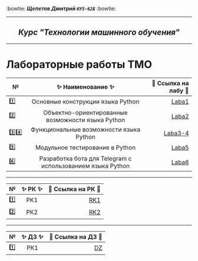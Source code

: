 :bowtie:
***Щепетов Дмитрий `ИУ5-62Б`*** 
:bowtie:
</p>

___

<h2 align="center"><i>Курс "Технологии машинного обучения"</i></h2>

___


#   **Лабораторные работы ТМО**


| №| :sparkles: Наименование :sparkles:   |:round_pushpin: Ссылка на лабу :round_pushpin:|
| ------------- |:------------------:| -----:|
| :one: | Основные конструкции языка Python   | [Laba1](https://github.com/sh-dimitrij/BCIT_3_term/tree/main/Laba1) |
| :two: | Объектно-ориентированные возможности языка Python  | [Laba2](https://github.com/sh-dimitrij/BCIT_3_term/tree/main/Laba2) |
| :three::four: | Функциональные возможности языка Python | [Laba3-4](https://github.com/sh-dimitrij/BCIT_3_term/tree/main/Laba3-4)  |
| :five: | Модульное тестирование в Python | [Laba5](https://github.com/sh-dimitrij/BCIT_3_term/blob/main/Laba5/%D0%9E%D1%82%D1%87%D0%B5%D1%82%20lab5%20%D0%91%D0%9A%D0%98%D0%A2.pdf) |
| :six: | Разработка бота для Telegram с использованием языка Python | [Laba6](https://github.com/sh-dimitrij/BCIT_3_term/blob/main/Laba6/%D0%9E%D1%82%D1%87%D0%B5%D1%82%20lab6%20%D0%91%D0%9A%D0%98%D0%A2.pdf) |

___

| №| :sparkles: РК :sparkles:   |:round_pushpin: Ссылка на РК :round_pushpin:|
| ------------- |:------------------:| -----:|
| :one: | РК1   | [RK1](https://github.com/sh-dimitrij/BCIT_3_term/blob/main/RK1/%D0%A9%D0%B5%D0%BF%D0%B5%D1%82%D0%BE%D0%B2%20%D0%98%D0%A35-32%D0%91%20%D0%91%D0%9A%D0%98%D0%A2%20%D0%A0%D0%9A1.pdf)|
| :two: | РК2   | [RK2](https://github.com/sh-dimitrij/BCIT_3_term/blob/main/RK2/%D0%A9%D0%B5%D0%BF%D0%B5%D1%82%D0%BE%D0%B2%20%D0%98%D0%A35-32%D0%91%20%D0%91%D0%9A%D0%98%D0%A2%20%D0%A0%D0%9A2.pdf)|

___

| №| :sparkles: ДЗ :sparkles:   |:round_pushpin: Ссылка на ДЗ :round_pushpin:|
| ------------- |:------------------:| -----:|
| :one: | РК1   | [DZ](https://github.com/sh-dimitrij/BCIT_3_term/blob/main/DZ/%D0%A9%D0%B5%D0%BF%D0%B5%D1%82%D0%BE%D0%B2%20%D0%98%D0%A35-32%D0%91%20%D0%91%D0%9A%D0%98%D0%A2%20%D0%94%D0%97.pdf)|
